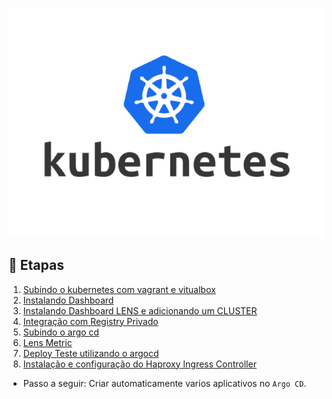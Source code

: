 <!-- <h1 align="center">Kubernetes</h1> -->

<p align="center">
  <img alt="k8s" src="../../data/k8s-images/k8s-admin-0.png">
</p>

## 🚀 Etapas
1. [Subindo o kubernetes com vagrant e vitualbox](./docs/configuracoes_iniciais.md) 
2. [Instalando Dashboard](./docs/dashboard.md)
3. [Instalando Dashboard LENS e adicionando um CLUSTER](./docs/lens.md)
4. [Integração com Registry Privado](./docs/registry.md)
5. [Subindo o argo cd](./docs/argo.md)
6. [Lens Metric](./docs/lens_metrics.md)
7. [Deploy Teste utilizando o argocd](./docs/deploy.md)
8. [ Instalação e configuração do Haproxy Ingress Controller](./ingress-controller/README.md)

- Passo a seguir: Criar automaticamente varios aplicativos no `Argo CD`.